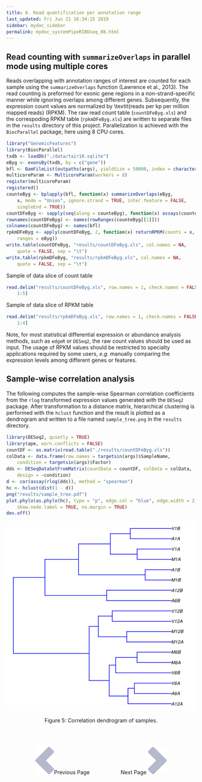 ```yaml
---
title: 8. Read quantification per annotation range
last_updated: Fri Jun 21 16:34:15 2019
sidebar: mydoc_sidebar
permalink: mydoc_systemPipeRIBOseq_08.html
---
```


## Read counting with `summarizeOverlaps` in parallel mode using multiple cores

Reads overlapping with annotation ranges of interest are counted for each
sample using the `summarizeOverlaps` function (Lawrence et al., 2013). The
read counting is preformed for exonic gene regions in a non-strand-specific
manner while ignoring overlaps among different genes. Subsequently, the
expression count values are normalized by \textit{reads per kp per million
mapped reads} (RPKM). The raw read count table (`countDFeByg.xls`) and the correspoding
RPKM table (`rpkmDFeByg.xls`) are written to
separate files in the `results` directory of this project.
Parallelization is achieved with the `BiocParallel` package, here
using 8 CPU cores.


```r
library("GenomicFeatures")
library(BiocParallel)
txdb <- loadDb("./data/tair10.sqlite")
eByg <- exonsBy(txdb, by = c("gene"))
bfl <- BamFileList(outpaths(args), yieldSize = 50000, index = character())
multicoreParam <- MulticoreParam(workers = 8)
register(multicoreParam)
registered()
counteByg <- bplapply(bfl, function(x) summarizeOverlaps(eByg, 
    x, mode = "Union", ignore.strand = TRUE, inter.feature = FALSE, 
    singleEnd = TRUE))
countDFeByg <- sapply(seq(along = counteByg), function(x) assays(counteByg[[x]])$counts)
rownames(countDFeByg) <- names(rowRanges(counteByg[[1]]))
colnames(countDFeByg) <- names(bfl)
rpkmDFeByg <- apply(countDFeByg, 2, function(x) returnRPKM(counts = x, 
    ranges = eByg))
write.table(countDFeByg, "results/countDFeByg.xls", col.names = NA, 
    quote = FALSE, sep = "\t")
write.table(rpkmDFeByg, "results/rpkmDFeByg.xls", col.names = NA, 
    quote = FALSE, sep = "\t")
```

Sample of data slice of count table


```r
read.delim("results/countDFeByg.xls", row.names = 1, check.names = FALSE)[1:4, 
    1:5]
```

Sample of data slice of RPKM table


```r
read.delim("results/rpkmDFeByg.xls", row.names = 1, check.names = FALSE)[1:4, 
    1:4]
```

Note, for most statistical differential expression or abundance analysis
methods, such as `edgeR` or `DESeq2`, the raw count values
should be used as input. The usage of RPKM values should be restricted to
specialty applications required by some users, _e.g._ manually comparing
the expression levels among different genes or features. 

## Sample-wise correlation analysis

The following computes the sample-wise Spearman correlation coefficients from
the `rlog` transformed expression values generated with the
`DESeq2` package. After transformation to a distance matrix,
hierarchical clustering is performed with the `hclust` function and
the result is plotted as a dendrogram and written to a file named `sample_tree.png`
in the `results` directory. 


```r
library(DESeq2, quietly = TRUE)
library(ape, warn.conflicts = FALSE)
countDF <- as.matrix(read.table("./results/countDFeByg.xls"))
colData <- data.frame(row.names = targetsin(args)$SampleName, 
    condition = targetsin(args)$Factor)
dds <- DESeqDataSetFromMatrix(countData = countDF, colData = colData, 
    design = ~condition)
d <- cor(assay(rlog(dds)), method = "spearman")
hc <- hclust(dist(1 - d))
png("results/sample_tree.pdf")
plot.phylo(as.phylo(hc), type = "p", edge.col = "blue", edge.width = 2, 
    show.node.label = TRUE, no.margin = TRUE)
dev.off()
```

![](./pages/mydoc/systemPipeRIBOseq_files/sample_tree.png)
<div align="center">Figure 5: Correlation dendrogram of samples.</div>


<br><br><center><a href="mydoc_systemPipeRIBOseq_07.html"><img src="images/left_arrow.png" alt="Previous page."></a>Previous Page &nbsp; &nbsp; &nbsp; &nbsp; &nbsp; &nbsp; &nbsp; &nbsp; &nbsp; &nbsp; Next Page
<a href="mydoc_systemPipeRIBOseq_09.html"><img src="images/right_arrow.png" alt="Next page."></a></center>

